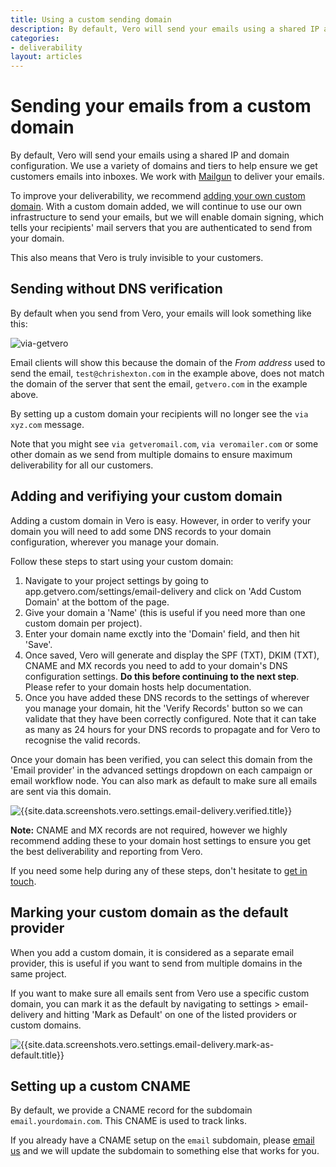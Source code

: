 ```yaml
---
title: Using a custom sending domain
description: By default, Vero will send your emails using a shared IP and domain configuration. To remove the 'via veromailer.com' (or similar) label from emails delivered by Vero, add and verify a custom domain.
categories:
- deliverability
layout: articles
---
```


# Sending your emails from a custom domain
    
By default, Vero will send your emails using a shared IP and domain configuration. We use a variety of domains and tiers to help ensure we get customers emails into inboxes. We work with [Mailgun]({{site.data.links.mailgun}}) to deliver your emails.   
    
To improve your deliverability, we recommend [adding your own custom domain](#adding-a-custom-domain-provider). With a custom domain added, we will continue to use our own infrastructure to send your emails, but we will enable domain signing, which tells your recipients' mail servers that you are authenticated to send from your domain.
    
This also means that Vero is truly invisible to your customers.   
    
## Sending without DNS verification   
    
By default when you send from Vero, your emails will look something like this:    
    
![via-getvero](https://www.getvero.com/wp-content/uploads/2014/08/via-getvero.png)    
    
Email clients will show this because the domain of the *From address* used to send the email, `test@chrishexton.com` in the example above, does not match the domain of the server that sent the email, `getvero.com` in the example above.   
    
By setting up a custom domain your recipients will no longer see the `via xyz.com` message.   
    
Note that you might see `via getveromail.com`, `via veromailer.com` or some other domain as we send from multiple domains to ensure maximum deliverability for all our customers. 
    
## Adding and verifiying your custom domain

Adding a custom domain in Vero is easy. However, in order to verify your domain you will need to add some DNS records to your domain configuration, wherever you manage your domain. 

Follow these steps to start using your custom domain:

1. Navigate to your project settings by going to app.getvero.com/settings/email-delivery and click on 'Add Custom Domain' at the bottom of the page.
2. Give your domain a 'Name' (this is useful if you need more than one custom domain per project).
3. Enter your domain name exctly into the 'Domain' field, and then hit 'Save'.
4. Once saved, Vero will generate and display the SPF (TXT), DKIM (TXT), CNAME and MX records you need to add to your domain's DNS configuration settings. **Do this before continuing to the next step**. Please refer to your domain hosts help documentation.
5. Once you have added these DNS records to the settings of wherever you manage your domain, hit the 'Verify Records' button so we can validate that they have been correctly configured. Note that it can take as many as 24 hours for your DNS records to propagate and for Vero to recognise the valid records.

Once your domain has been verified, you can select this domain from the 'Email provider' in the advanced settings dropdown on each campaign or email workflow node. You can also mark as default to make sure all emails are sent via this domain. 
    
![{{site.data.screenshots.vero.settings.email-delivery.verified.title}}]({{site.data.screenshots.vero.settings.email-delivery.verified.image}})

**Note:** CNAME and MX records are not required, however we highly recommend adding these to your domain host settings to ensure you get the best deliverability and reporting from Vero. 

If you need some help during any of these steps, don't hesitate to [get in touch]({{site.data.links.email_us}}).

## Marking your custom domain as the default provider

When you add a custom domain, it is considered as a separate email provider, this is useful if you want to send from multiple domains in the same project.

If you want to make sure all emails sent from Vero use a specific custom domain, you can mark it as the default by navigating to settings > email-delivery and hitting 'Mark as Default' on one of the listed providers or custom domains.

![{{site.data.screenshots.vero.settings.email-delivery.mark-as-default.title}}]({{site.data.screenshots.vero.settings.email-delivery.mark-as-default.image}})
    
## Setting up a custom CNAME   
    
By default, we provide a CNAME record for the subdomain `email.yourdomain.com`. This CNAME is used to track links.
    
If you already have a CNAME setup on the `email` subdomain, please [email us]({{site.data.links.email_us}}) and we will update the subdomain to something else that works for you. 
    
    
